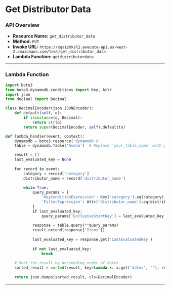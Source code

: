 # Get Distributor Data

### API Overview
- **Resource Name:** `get_distributor_data `
- **Method:** `PUT`
- **Invoke URL:** `https://xqaizmksl2.execute-api.us-west-2.amazonaws.com/test/get_distributor_data`
- **Lambda Function:** `getdistributordata`

---


### Lambda Function
```python
import boto3
from boto3.dynamodb.conditions import Key, Attr
import json
from decimal import Decimal

class DecimalEncoder(json.JSONEncoder):
    def default(self, o):
        if isinstance(o, Decimal):
            return str(o)
        return super(DecimalEncoder, self).default(o)

def lambda_handler(event, context):
    dynamodb = boto3.resource('dynamodb')
    table = dynamodb.Table('Avana')  # Replace 'your_table_name' with your actual table name

    result = []
    last_evaluated_key = None
    
    for record in event:
        category = record['category']
        distributor_name = record['distributor_name']
        
        while True:
            query_params = {
                'KeyConditionExpression': Key('category').eq(category),
                'FilterExpression': Attr('distributor_name').eq(distributor_name)
            }
            if last_evaluated_key:
                query_params['ExclusiveStartKey'] = last_evaluated_key
            
            response = table.query(**query_params)
            result.extend(response['Items'])
            
            last_evaluated_key = response.get('LastEvaluatedKey')
            
            if not last_evaluated_key:
                break
    
    # Sort the result by descending order of dates
    sorted_result = sorted(result, key=lambda x: x.get('dates', ''), reverse=True)
    
    return json.dumps(sorted_result, cls=DecimalEncoder)


```

---

